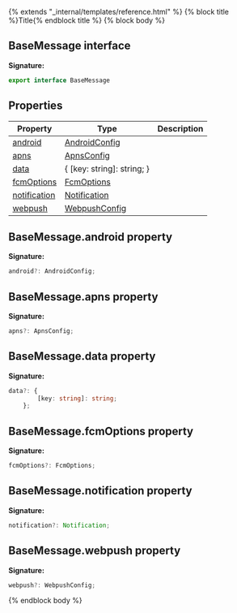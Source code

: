 {% extends "_internal/templates/reference.html" %}
{% block title %}Title{% endblock title %}
{% block body %}

## BaseMessage interface

<b>Signature:</b>

```typescript
export interface BaseMessage 
```

## Properties

|  Property | Type | Description |
|  --- | --- | --- |
|  [android](./firebase-admin_.basemessage.md#basemessageandroid_property) | [AndroidConfig](./firebase-admin_.androidconfig.md#androidconfig_interface) |  |
|  [apns](./firebase-admin_.basemessage.md#basemessageapns_property) | [ApnsConfig](./firebase-admin_.apnsconfig.md#apnsconfig_interface) |  |
|  [data](./firebase-admin_.basemessage.md#basemessagedata_property) | { \[key: string\]: string; } |  |
|  [fcmOptions](./firebase-admin_.basemessage.md#basemessagefcmoptions_property) | [FcmOptions](./firebase-admin_.fcmoptions.md#fcmoptions_interface) |  |
|  [notification](./firebase-admin_.basemessage.md#basemessagenotification_property) | [Notification](./firebase-admin_.notification.md#notification_interface) |  |
|  [webpush](./firebase-admin_.basemessage.md#basemessagewebpush_property) | [WebpushConfig](./firebase-admin_.webpushconfig.md#webpushconfig_interface) |  |

## BaseMessage.android property

<b>Signature:</b>

```typescript
android?: AndroidConfig;
```

## BaseMessage.apns property

<b>Signature:</b>

```typescript
apns?: ApnsConfig;
```

## BaseMessage.data property

<b>Signature:</b>

```typescript
data?: {
        [key: string]: string;
    };
```

## BaseMessage.fcmOptions property

<b>Signature:</b>

```typescript
fcmOptions?: FcmOptions;
```

## BaseMessage.notification property

<b>Signature:</b>

```typescript
notification?: Notification;
```

## BaseMessage.webpush property

<b>Signature:</b>

```typescript
webpush?: WebpushConfig;
```
{% endblock body %}
